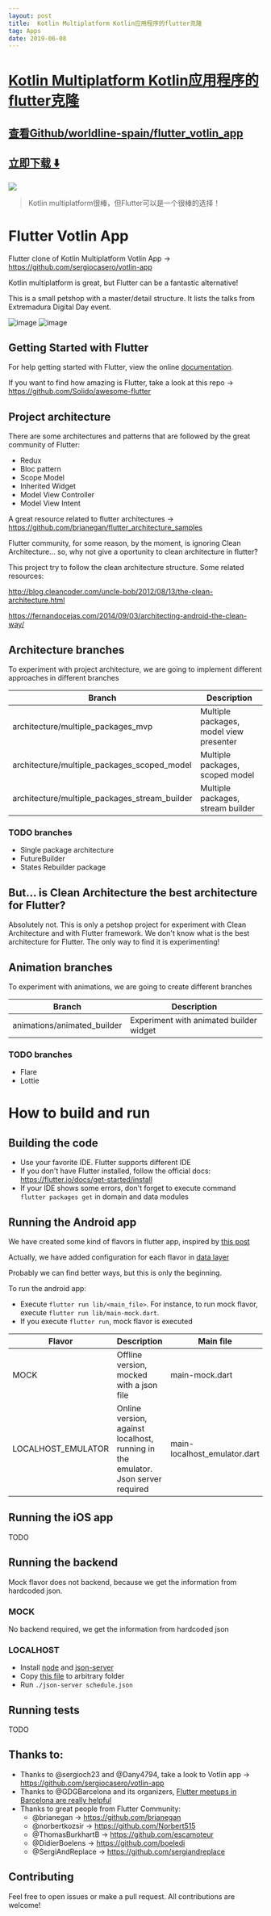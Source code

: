 ```yaml
---
layout: post
title:  Kotlin Multiplatform Kotlin应用程序的flutter克隆
tag: Apps
date: 2019-06-08
---
```


# [Kotlin Multiplatform Kotlin应用程序的flutter克隆 ](http://github.com/worldline-spain/flutter_votlin_app) 



## [查看Github/worldline-spain/flutter_votlin_app](http://github.com/worldline-spain/flutter_votlin_app)
## [立即下载 ️⬇️ ](https://codeload.github.com/worldline-spain/flutter_votlin_app/zip/master) 


 
![](https://flutterawesome.com/content/images/2018/12/Flutter-Votlin-App.jpg)
 
>
> Kotlin multiplatform很棒，但Flutter可以是一个很棒的选择！
>

 
# Flutter Votlin App

Flutter clone of Kotlin Multiplatform Votlin App -> https://github.com/sergiocasero/votlin-app

Kotlin multiplatform is great, but Flutter can be a fantastic alternative!

This is a small petshop with a master/detail structure. It lists the talks from Extremadura Digital Day event.

![image](https://raw.githubusercontent.com/worldline-spain/flutter_votlin_app/master/art/talk_list.png) ![image](https://raw.githubusercontent.com/worldline-spain/flutter_votlin_app/master/art/talk_detail.png)

## Getting Started with Flutter

For help getting started with Flutter, view the online
[documentation](https://flutter.io/).

If you want to find how amazing is Flutter, take a look at this repo -> https://github.com/Solido/awesome-flutter

## Project architecture
There are some architectures and patterns that are followed by the great community of Flutter:
- Redux
- Bloc pattern
- Scope Model
- Inherited Widget
- Model View Controller
- Model View Intent

A great resource related to flutter architectures -> https://github.com/brianegan/flutter_architecture_samples

Flutter community, for some reason, by the moment, is ignoring Clean Architecture...
so, why not give a oportunity to clean architecture in flutter?

This project try to follow the clean architecture structure.
Some related resources:

http://blog.cleancoder.com/uncle-bob/2012/08/13/the-clean-architecture.html

https://fernandocejas.com/2014/09/03/architecting-android-the-clean-way/

## Architecture branches

To experiment with project architecture, we are going to implement different approaches in different branches

| Branch        | Description   | 
| ------------- | ------------- |
| architecture/multiple_packages_mvp | Multiple packages, model view presenter | 
| architecture/multiple_packages_scoped_model | Multiple packages, scoped model|
| architecture/multiple_packages_stream_builder | Multiple packages, stream builder|

### TODO branches
  - Single package architecture
  - FutureBuilder
  - States Rebuilder package

## But... is Clean Architecture the best architecture for Flutter?
Absolutely not. This is only a petshop project for experiment with Clean Architecture and with Flutter framework.
We don't know what is the best architecture for Flutter. The only way to find it is experimenting!

## Animation branches

To experiment with animations, we are going to create different branches

| Branch        | Description   | 
| ------------- | ------------- |
| animations/animated_builder | Experiment with animated builder widget | 

### TODO branches
  - Flare
  - Lottie

# How to build and run

## Building the code

* Use your favorite IDE. Flutter supports different IDE
* If you don't have Flutter installed, follow the official docs: https://flutter.io/docs/get-started/install
* If your IDE shows some errors, don't forget to execute command `flutter packages get` in domain and data modules

## Running the Android app

We have created some kind of flavors in flutter app, inspired by [this post](https://medium.com/@salvatoregiordanoo/flavoring-flutter-392aaa875f36)

Actually, we have added configuration for each flavor in [data layer](/flutter_votlin_app/data/lib/core/config)

Probably we can find better ways, but this is only the beginning.

To run the android app:

* Execute `flutter run lib/<main_file>`. For instance, to run mock flavor, execute `flutter run lib/main-mock.dart`.
* If you execute `flutter run`, mock flavor is executed
 
| Flavor        | Description   | Main file          |
| ------------- | ------------- | ------------- |
| MOCK | Offline version, mocked with a json file | main-mock.dart |
| LOCALHOST_EMULATOR | Online version, against localhost, running in the emulator. Json server required| main-localhost_emulator.dart |

## Running the iOS app
TODO
 
## Running the backend
Mock flavor does not backend, because we get the information from hardcoded json.

### MOCK
No backend required, we get the information from hardcoded json

### LOCALHOST
* Install [node](https://nodejs.org/) and [json-server](https://github.com/typicode/json-server)
* Copy [this file](/flutter_votlin_app/data/backend/schedule.json) to arbitrary folder
* Run `./json-server schedule.json`

## Running tests
TODO

## Thanks to:
 
* Thanks to @sergioch23 and @Dany4794, take a look to Votlin app -> https://github.com/sergiocasero/votlin-app
* Thanks to @GDGBarcelona and its organizers, [Flutter meetups in Barcelona are really helpful](https://www.meetup.com/es-ES/GDG-Barcelona/)
* Thanks to great people from Flutter Community: 
    - @brianegan -> https://github.com/brianegan
    - @norbertkozsir -> https://github.com/Norbert515
    - @ThomasBurkhartB -> https://github.com/escamoteur
    - @DidierBoelens -> https://github.com/boeledi
    - @SergiAndReplace -> https://github.com/sergiandreplace
  
## Contributing 
Feel free to open issues or make a pull request. All contributions are welcome!
